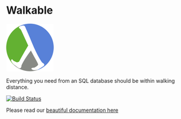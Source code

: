 # Walkable

![Walkable logo](doc/walkable.png)

Everything you need from an SQL database should be within walking
distance.

[![Build Status](https://travis-ci.org/walkable-server/walkable.svg?branch=master)](https://travis-ci.org/walkable-server/walkable)

Please read our [beautiful documentation here](https://walkable.gitbook.io/walkable/)
